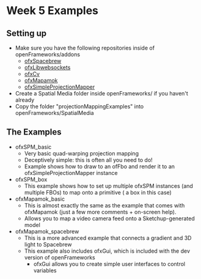 Week 5 Examples
===========

Setting up
----------
* Make sure you have the following repositories inside of openFrameworks/addons
	* [ofxSpacebrew](https://github.com/labatrockwell/ofxSpacebrew)
	* [ofxLibwebsockets](https://github.com/labatrockwell/ofxLibwebsockets)
	* [ofxCv](https://github.com/kylemcdonald/ofxCv)
	* [ofxMapamok](https://github.com/natxopedreira/ofxMapamok)
	* [ofxSimpleProjectionMapper](https://github.com/robotconscience/ofxSimpleProjectionMapper.git)
* Create a Spatial Media folder inside openFrameworks/ if you haven't already
* Copy the folder "projectionMappingExamples" into openFrameworks/SpatialMedia

The Examples
----------
* ofxSPM_basic
	* Very basic quad-warping projection mapping
	* Deceptively simple: this is often all you need to do! 
	* Example shows how to draw to an ofFbo and render it to an ofxSimpleProjectionMapper instance
* ofxSPM_box
	* This example shows how to set up multiple ofxSPM instances (and multiple FBOs) to map onto a primitive ( a box in this case)
* ofxMapamok_basic
	* This is almost exactly the same as the example that comes with ofxMapamok (just a few more comments + on-screen help).
	* Allows you to map a video camera feed onto a Sketchup-generated model
* ofxMapamok_spacebrew
	* This is a more advanced example that connects a gradient and 3D light to Spacebrew
	* This example also includes ofxGui, which is included with the dev version of openFrameworks
		* ofxGui allows you to create simple user interfaces to control variables
